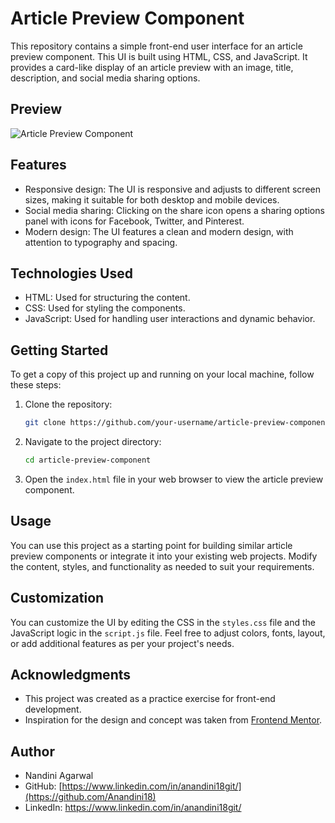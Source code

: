 # Article Preview Component

This repository contains a simple front-end user interface for an article preview component. This UI is built using HTML, CSS, and JavaScript. It provides a card-like display of an article preview with an image, title, description, and social media sharing options.

## Preview

![Article Preview Component](./preview.png)

## Features

- Responsive design: The UI is responsive and adjusts to different screen sizes, making it suitable for both desktop and mobile devices.
- Social media sharing: Clicking on the share icon opens a sharing options panel with icons for Facebook, Twitter, and Pinterest.
- Modern design: The UI features a clean and modern design, with attention to typography and spacing.

## Technologies Used

- HTML: Used for structuring the content.
- CSS: Used for styling the components.
- JavaScript: Used for handling user interactions and dynamic behavior.

## Getting Started

To get a copy of this project up and running on your local machine, follow these steps:

1. Clone the repository:

   ```bash
   git clone https://github.com/your-username/article-preview-component.git
   ```

2. Navigate to the project directory:

   ```bash
   cd article-preview-component
   ```

3. Open the `index.html` file in your web browser to view the article preview component.

## Usage

You can use this project as a starting point for building similar article preview components or integrate it into your existing web projects. Modify the content, styles, and functionality as needed to suit your requirements.

## Customization

You can customize the UI by editing the CSS in the `styles.css` file and the JavaScript logic in the `script.js` file. Feel free to adjust colors, fonts, layout, or add additional features as per your project's needs.

## Acknowledgments

- This project was created as a practice exercise for front-end development.
- Inspiration for the design and concept was taken from [Frontend Mentor](https://www.frontendmentor.io/challenges/article-preview-component-dYBN_pYFT).

## Author

- Nandini Agarwal
- GitHub: [https://www.linkedin.com/in/anandini18git/](https://github.com/Anandini18)
- LinkedIn: https://www.linkedin.com/in/anandini18git/
